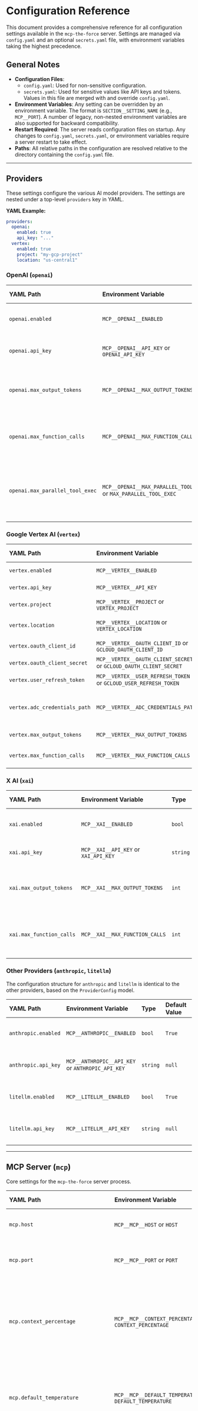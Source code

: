 # Configuration Reference

This document provides a comprehensive reference for all configuration settings available in the `mcp-the-force` server. Settings are managed via `config.yaml` and an optional `secrets.yaml` file, with environment variables taking the highest precedence.

## General Notes

*   **Configuration Files**:
    *   `config.yaml`: Used for non-sensitive configuration.
    *   `secrets.yaml`: Used for sensitive values like API keys and tokens. Values in this file are merged with and override `config.yaml`.
*   **Environment Variables**: Any setting can be overridden by an environment variable. The format is `SECTION__SETTING_NAME` (e.g., `MCP__PORT`). A number of legacy, non-nested environment variables are also supported for backward compatibility.
*   **Restart Required**: The server reads configuration files on startup. Any changes to `config.yaml`, `secrets.yaml`, or environment variables require a server restart to take effect.
*   **Paths**: All relative paths in the configuration are resolved relative to the directory containing the `config.yaml` file.

---

## Providers

These settings configure the various AI model providers. The settings are nested under a top-level `providers` key in YAML.

**YAML Example:**

```yaml
providers:
  openai:
    enabled: true
    api_key: "..."
  vertex:
    enabled: true
    project: "my-gcp-project"
    location: "us-central1"
```

### OpenAI (`openai`)

| YAML Path | Environment Variable | Type | Default Value | Description |
| :--- | :--- | :--- | :--- | :--- |
| `openai.enabled` | `MCP__OPENAI__ENABLED` | `bool` | `True` | Enable or disable the OpenAI provider. |
| `openai.api_key` | `MCP__OPENAI__API_KEY` or `OPENAI_API_KEY` | `string` | `null` | **Secret.** Your OpenAI API key. |
| `openai.max_output_tokens` | `MCP__OPENAI__MAX_OUTPUT_TOKENS` | `int` | `65536` | Default maximum number of tokens the model can generate. |
| `openai.max_function_calls` | `MCP__OPENAI__MAX_FUNCTION_CALLS` | `int` | `500` | Maximum number of function call rounds for agentic workflows. |
| `openai.max_parallel_tool_exec` | `MCP__OPENAI__MAX_PARALLEL_TOOL_EXEC` or `MAX_PARALLEL_TOOL_EXEC`| `int` | `8` | Maximum number of tools that can be executed in parallel (OpenAI specific). |

### Google Vertex AI (`vertex`)

| YAML Path | Environment Variable | Type | Default Value | Description |
| :--- | :--- | :--- | :--- | :--- |
| `vertex.enabled` | `MCP__VERTEX__ENABLED` | `bool` | `True` | Enable or disable the Vertex AI provider. |
| `vertex.api_key` | `MCP__VERTEX__API_KEY` | `string` | `null` | **Secret.** An API key for Vertex AI, if applicable. |
| `vertex.project` | `MCP__VERTEX__PROJECT` or `VERTEX_PROJECT` | `string` | `null` | Your Google Cloud Platform project ID. |
| `vertex.location` | `MCP__VERTEX__LOCATION` or `VERTEX_LOCATION` | `string` | `null` | The Google Cloud location for your Vertex AI resources (e.g., `us-central1`). |
| `vertex.oauth_client_id` | `MCP__VERTEX__OAUTH_CLIENT_ID` or `GCLOUD_OAUTH_CLIENT_ID` | `string` | `null` | **Secret.** OAuth Client ID for user authentication in CI/CD. |
| `vertex.oauth_client_secret` | `MCP__VERTEX__OAUTH_CLIENT_SECRET` or `GCLOUD_OAUTH_CLIENT_SECRET` | `string` | `null` | **Secret.** OAuth Client Secret for user authentication in CI/CD. |
| `vertex.user_refresh_token` | `MCP__VERTEX__USER_REFRESH_TOKEN` or `GCLOUD_USER_REFRESH_TOKEN` | `string` | `null` | **Secret.** User refresh token for OAuth authentication in CI/CD. |
| `vertex.adc_credentials_path` | `MCP__VERTEX__ADC_CREDENTIALS_PATH` | `string` | `null` | Path to a service account JSON file (Application Default Credentials). If set, `GOOGLE_APPLICATION_CREDENTIALS` will be set in the environment. |
| `vertex.max_output_tokens` | `MCP__VERTEX__MAX_OUTPUT_TOKENS` | `int` | `65536` | Default maximum number of tokens the model can generate. |
| `vertex.max_function_calls` | `MCP__VERTEX__MAX_FUNCTION_CALLS` | `int` | `500` | Maximum number of function call rounds for agentic workflows. |

### X AI (`xai`)

| YAML Path | Environment Variable | Type | Default Value | Description |
| :--- | :--- | :--- | :--- | :--- |
| `xai.enabled` | `MCP__XAI__ENABLED` | `bool` | `True` | Enable or disable the X AI (Grok) provider. |
| `xai.api_key` | `MCP__XAI__API_KEY` or `XAI_API_KEY` | `string` | `null` | **Secret.** Your X AI API key. |
| `xai.max_output_tokens` | `MCP__XAI__MAX_OUTPUT_TOKENS` | `int` | `65536` | Default maximum number of tokens the model can generate. |
| `xai.max_function_calls` | `MCP__XAI__MAX_FUNCTION_CALLS` | `int` | `500` | Maximum number of function call rounds for agentic workflows. |

### Other Providers (`anthropic`, `litellm`)

The configuration structure for `anthropic` and `litellm` is identical to the other providers, based on the `ProviderConfig` model.

| YAML Path | Environment Variable | Type | Default Value | Description |
| :--- | :--- | :--- | :--- | :--- |
| `anthropic.enabled` | `MCP__ANTHROPIC__ENABLED` | `bool` | `True` | Enable or disable the Anthropic provider. |
| `anthropic.api_key`| `MCP__ANTHROPIC__API_KEY` or `ANTHROPIC_API_KEY` | `string` | `null` | **Secret.** Your Anthropic API key. |
| `litellm.enabled` | `MCP__LITELLM__ENABLED` | `bool` | `True` | Enable or disable the LiteLLM provider. |
| `litellm.api_key` | `MCP__LITELLM__API_KEY` | `string` | `null` | **Secret.** Your LiteLLM API key. |

---

## MCP Server (`mcp`)

Core settings for the `mcp-the-force` server process.

| YAML Path | Environment Variable | Type | Default Value | Description |
| :--- | :--- | :--- | :--- | :--- |
| `mcp.host` | `MCP__MCP__HOST` or `HOST` | `string` | `"127.0.0.1"` | Host address for the server to bind to. |
| `mcp.port` | `MCP__MCP__PORT` or `PORT` | `int` | `8000` | Port for the server to listen on. Range: `1-65535`. |
| `mcp.context_percentage` | `MCP__MCP__CONTEXT_PERCENTAGE` or `CONTEXT_PERCENTAGE` | `float` | `0.85` | Percentage of a model's total context window to use for history and prompts. Range: `0.1-0.95`. |
| `mcp.default_temperature` | `MCP__MCP__DEFAULT_TEMPERATURE` or `DEFAULT_TEMPERATURE` | `float` | `1.0` | Default sampling temperature for AI models, controlling creativity. Range: `0.0-2.0`. |
| `mcp.thread_pool_workers` | `MCP__MCP__THREAD_POOL_WORKERS` | `int` | `10` | Maximum number of worker threads in the shared thread pool for background tasks. Range: `1-100`. |
| `mcp.default_vector_store_provider` | `MCP__MCP__DEFAULT_VECTOR_STORE_PROVIDER` | `string` | `"openai"` | Default provider to use for creating vector stores. |

---

## Logging (`logging`)

Configuration for application logging.

| YAML Path | Environment Variable | Type | Default Value | Description |
| :--- | :--- | :--- | :--- | :--- |
| `logging.level` | `MCP__LOGGING__LEVEL` or `LOG_LEVEL` | `string` | `"INFO"` | Minimum logging level. Options: `DEBUG`, `INFO`, `WARNING`, `ERROR`, `CRITICAL`. |
| `logging.victoria_logs_url` | `MCP__LOGGING__VICTORIA_LOGS_URL` or `VICTORIA_LOGS_URL` | `string` | `"http://localhost:9428"` | URL for the VictoriaLogs instance for remote log shipping. |
| `logging.victoria_logs_enabled` | `MCP__LOGGING__VICTORIA_LOGS_ENABLED` or `DISABLE_VICTORIA_LOGS` | `bool` | `True` | Enable or disable shipping logs to VictoriaLogs. Note the legacy env var is inverted. |
| `logging.loki_app_tag` | `MCP__LOGGING__LOKI_APP_TAG` or `LOKI_APP_TAG` | `string` | `"mcp-the-force"` | The `app` tag to use when sending logs to VictoriaLogs/Loki. |
| `logging.project_path` | `MCP__LOGGING__PROJECT_PATH` or `MCP_PROJECT_PATH` | `string` | `null` | The primary project path, used to create relative paths in logs for privacy and consistency. |

### Developer Logging (`logging.developer_mode`)

Specialized ZMQ-based logging for development and debugging tools.

| YAML Path | Environment Variable | Type | Default Value | Description |
| :--- | :--- | :--- | :--- | :--- |
| `logging.developer_mode.enabled` | `MCP__LOGGING__DEVELOPER_MODE__ENABLED` | `bool` | `False` | Enable or disable the developer logging mode. |
| `logging.developer_mode.port` | `MCP__LOGGING__DEVELOPER_MODE__PORT` | `int` | `4711` | The ZMQ port for publishing log messages. |
| `logging.developer_mode.db_path` | `MCP__LOGGING__DEVELOPER_MODE__DB_PATH` | `string` | `".mcp_logs.sqlite3"` | Path to the SQLite database for the log viewer. |
| `logging.developer_mode.batch_size` | `MCP__LOGGING__DEVELOPER_MODE__BATCH_SIZE` | `int` | `100` | Number of log entries to batch before writing to the database. |
| `logging.developer_mode.batch_timeout` | `MCP__LOGGING__DEVELOPER_MODE__BATCH_TIMEOUT`| `float` | `1.0` | Timeout in seconds to wait before writing a batch to the database. |
| `logging.developer_mode.max_db_size_mb`| `MCP__LOGGING__DEVELOPER_MODE__MAX_DB_SIZE_MB`| `int` | `1000`| Maximum size of the log database in megabytes before rotation occurs. |

---

## Session (`session`)

Settings related to user session management.

| YAML Path | Environment Variable | Type | Default Value | Description |
| :--- | :--- | :--- | :--- | :--- |
| `session.ttl_seconds` | `MCP__SESSION__TTL_SECONDS` or `SESSION_TTL_SECONDS` | `int` | `15552000` (6 months) | Time-to-live for sessions in seconds. Must be at least `60`. |
| `session.db_path` | `MCP__SESSION__DB_PATH` or `SESSION_DB_PATH` | `string` | `".mcp_sessions.sqlite3"` | Path to the SQLite database file for storing session data. |
| `session.cleanup_probability` | `MCP__SESSION__CLEANUP_PROBABILITY` or `SESSION_CLEANUP_PROBABILITY` | `float` | `0.01` | The probability (0.0 to 1.0) of triggering a cleanup of expired sessions on any given request. |

---

## Memory (`memory`)

Configuration for the long-term memory system.

| YAML Path | Environment Variable | Type | Default Value | Description |
| :--- | :--- | :--- | :--- | :--- |
| `memory.enabled` | `MCP__MEMORY__ENABLED` or `MEMORY_ENABLED` | `bool` | `True` | Globally enable or disable the memory system. |
| `memory.rollover_limit` | `MCP__MEMORY__ROLLOVER_LIMIT` or `MEMORY_ROLLOVER_LIMIT` | `int` | `9500` | Token limit for memory stores before a rollover (summarization) is triggered. Must be at least `10`. |
| `memory.session_cutoff_hours` | `MCP__MEMORY__SESSION_CUTOFF_HOURS` or `MEMORY_SESSION_CUTOFF_HOURS` | `int` | `2` | Time in hours after which a user's session history is considered for summarization. Must be at least `1`. |
| `memory.summary_char_limit` | `MCP__MEMORY__SUMMARY_CHAR_LIMIT` or `MEMORY_SUMMARY_CHAR_LIMIT` | `int` | `200000`| Character limit for content sent to be summarized by the memory system. Must be at least `100`. |
| `memory.max_files_per_commit` | `MCP__MEMORY__MAX_FILES_PER_COMMIT` or `MEMORY_MAX_FILES_PER_COMMIT` | `int` | `50` | Maximum number of files to include from a single commit when storing git history in memory. Must be at least `1`. |

---

## Tools (`tools`)

Settings for built-in tools.

| YAML Path | Environment Variable | Type | Default Value | Description |
| :--- | :--- | :--- | :--- | :--- |
| `tools.default_summarization_model` | `MCP__TOOLS__DEFAULT_SUMMARIZATION_MODEL` | `string` | `"chat_with_gemini25_flash"` | The default model used by the `describe_session` tool for summarization tasks. |

---

## Features (`features`)

This section is for experimental feature flags. Currently, there are no features configured.

---

## Backup (`backup`)

Configuration for database backup scripts.

| YAML Path | Environment Variable | Type | Default Value | Description |
| :--- | :--- | :--- | :--- | :--- |
| `backup.path` | `MCP__BACKUP__PATH` | `string` | `~/.mcp_backups` | The directory where database backup files will be stored. |

---

## Security (`security`)

Settings to enforce security constraints.

| YAML Path | Environment Variable | Type | Default Value | Description |
| :--- | :--- | :--- | :--- | :--- |
| `security.path_blacklist` | `MCP__SECURITY__PATH_BLACKLIST` | `list[string]` | See below | A list of file system paths that are blocked from access. |

Default blacklisted paths:
- `/etc`
- `/usr`
- `/bin`
- `/sbin`
- `/boot`
- `/dev`
- `/proc`
- `/sys`
- `/root`
- `~/.ssh`
- `~/.gnupg`
- `~/.aws`
- `~/.config/gcloud`
- `~/.kube`
- `~/.docker`
- `/var/log`
- `/var/run`
- `/private/etc` (macOS)
- `/private/var` (macOS)
- `/System` (macOS)
- `/Library` (macOS)
- `C:\\Windows` (Windows)
- `C:\\Program Files` (Windows)

---

## Services (`services`)

Configuration for external services that MCP interacts with.

| YAML Path | Environment Variable | Type | Default Value | Description |
| :--- | :--- | :--- | :--- | :--- |
| `services.loiter_killer_host` | `MCP__SERVICES__LOITER_KILLER_HOST` or `LOITER_KILLER_HOST` | `string` | `"localhost"` | The hostname of the loiter-killer service. |
| `services.loiter_killer_port` | `MCP__SERVICES__LOITER_KILLER_PORT` or `LOITER_KILLER_PORT` | `int` | `9876` | The port of the loiter-killer service. |

*   **Note**: The full URL (`http://{host}:{port}`) is constructed from these settings and is also available via the `LOITER_KILLER_URL` environment variable for other processes.

---

## Development (`dev`)

Settings used exclusively for development and testing.

| YAML Path | Environment Variable | Type | Default Value | Description |
| :--- | :--- | :--- | :--- | :--- |
| `dev.adapter_mock` | `MCP__DEV__ADAPTER_MOCK` or `MCP_ADAPTER_MOCK` | `bool` | `False` | If `True`, use mock provider adapters for testing instead of making real API calls. |
| `dev.ci_e2e` | `MCP__DEV__CI_E2E` or `CI_E2E` | `bool` | `False` | Set to `True` when running in a Continuous Integration End-to-End testing environment. |

---

## Example Configuration Files

### Basic `config.yaml`

```yaml
mcp:
  context_percentage: 0.85
  default_temperature: 0.2

providers:
  openai:
    enabled: true
  vertex:
    enabled: true
    project: my-gcp-project
    location: us-central1

logging:
  level: INFO

session:
  ttl_seconds: 604800  # 1 week

memory:
  enabled: true
```

### Basic `secrets.yaml`

```yaml
providers:
  openai:
    api_key: sk-...
  xai:
    api_key: xai-...
  anthropic:
    api_key: sk-ant-...
```

---

## Configuration Precedence

When a setting is defined in multiple places, the following precedence applies (highest to lowest):

1. **Environment variables** - Always take precedence
2. **secrets.yaml** - Overrides config.yaml
3. **config.yaml** - Overrides defaults
4. **Built-in defaults** - Used when nothing else is specified